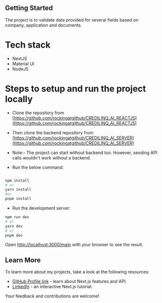 ## Getting Started

The project is to validate data provided for several fields based on company, application and documents.

# Tech stack

- NextJS
- Material UI
- NodeJS

# Steps to setup and run the project locally

- Clone the repository from [https://github.com/rockingatgithub/CREDILINQ_AI_REACTJS](https://github.com/rockingatgithub/CREDILINQ_AI_REACTJS)

- Then clone the backend repository from [https://github.com/rockingatgithub/CREDILINQ_AI_SERVER](https://github.com/rockingatgithub/CREDILINQ_AI_SERVER)

- Note:- The project can start without backend too. However, sending API calls wouldn't work without a backend.

- Run the below command:

```bash

npm install
# or
yarn install
#or
pnpm install

```

- Run the development server:

```bash
npm run dev
# or
yarn dev
# or
pnpm dev
```

Open [http://localhost:3000/main](http://localhost:3000/main) with your browser to see the result.

## Learn More

To learn more about my projects, take a look at the following resources:

- [GitHub Profile link](https://github.com/rockingatgithub) - learn about Next.js features and API.
- [LinkedIn](https://www.linkedin.com/in/sudhendra-singh-168831130/) - an interactive Next.js tutorial.

Your feedback and contributions are welcome!

